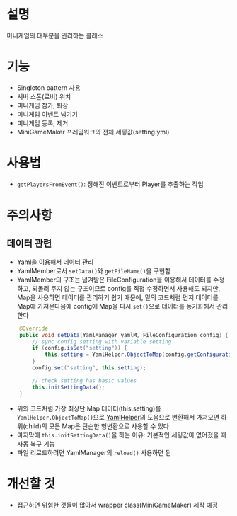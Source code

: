 # 설명
미니게임의 대부분을 관리하는 클래스

# 기능
- Singleton pattern 사용
- 서버 스폰(로비) 위치
- 미니게임 참가, 퇴장
- 미니게임 이벤트 넘기기
- 미니게임 등록, 제거
- MiniGameMaker 프레임워크의 전체 세팅값(setting.yml)

# 사용법
- `getPlayersFromEvent()`: 정해진 이벤트로부터 Player를 추출하는 작업

# 주의사항
## 데이터 관련
- Yaml을 이용해서 데이터 관리
- YamlMember로서 `setData()`와 `getFileName()`을 구현함
- YamlMember의 구조는 넘겨받은 FileConfiguration을 이용해서 데이터를 수정하고, 되돌려 주지 않는 구조이므로 config를 직접 수정하면서 사용해도 되지만,
Map을 사용하면 데이터를 관리하기 쉽기 때문에, 밑의 코드처럼 먼저 데이터를 Map에 가져온다음에 config에 Map을 다시 `set()`으로 데이터를 동기화해서 관리한다
```java
	@Override
	public void setData(YamlManager yamlM, FileConfiguration config) {
		// sync config setting with variable setting
		if (config.isSet("setting")) {
			this.setting = YamlHelper.ObjectToMap(config.getConfigurationSection("setting"));
		}
		config.set("setting", this.setting);

		// check setting has basic values
		this.initSettingData();
	}
```
- 위의 코드처럼 가장 최상단 Map 데이터(this.setting)를 `YamlHelper.ObjectToMap()`으로 [YamlHelper](https://github.com/worldbiomusic/wbmMC/blob/main/src/com/wbm/plugin/util/data/yaml/YamlHelper.java)의 도움으로 변환해서 가져오면 하위(child)의 모든 Map은 단순한 
형변환으로 사용할 수 있다
- 마지막에 `this.initSettingData()`을 하는 이유: 기본적인 세팅값이 없어졌을 때 자동 복구 기능
- 파일 리로드하려면 YamlManager의 `reload()` 사용하면 됨

# 개선할 것
- 접근하면 위험한 것들이 많아서 wrapper class(MiniGameMaker) 제작 예정
